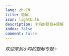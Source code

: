 ```yaml
---
lang: zh-CN
title: 题解
icon: lightbulb
description: 小鸡的题目➕题解
index: false
comment: false
---
```


_欢迎来到小鸡的题解专题✨_

<Catalog hideHeading="true"></Catalog>